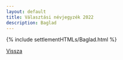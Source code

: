 ```yaml
---
layout: default
title: Választási névjegyzék 2022
description: Baglad
---
```


{% include settlementHTMLs/Baglad.html %}

[Vissza](./)
